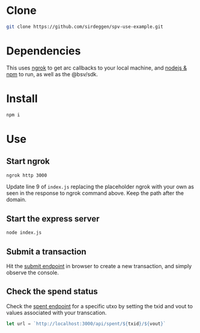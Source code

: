 # Clone

```bash
git clone https://github.com/sirdeggen/spv-use-example.git
```

# Dependencies
This uses [ngrok](https://ngrok.com/) to get arc callbacks to your local machine, and [nodejs & npm](https://nodejs.org) to run, as well as the @bsv/sdk.

# Install
```bash
npm i
```

# Use

## Start ngrok
```bash
ngrok http 3000
```

Update line 9 of `index.js` replacing the placeholder ngrok with your own as seen in the response to ngrok command above. Keep the path after the domain.

## Start the express server

```bash
node index.js
```

## Submit a transaction
Hit the [submit endpoint](http://localhost:3000/api/submit) in browser to create a new transaction, and simply observe the console.

## Check the spend status
Check the [spent endpoint](http://localhost:3000/api/spent/6dcefc8cfd7f908021c3a15892c2a7e27d10fe89dba3a681fe6cfd95c7708d8c/0) for a specific utxo by setting the txid and vout to values associated with your transcation.

```javascript
let url = `http://localhost:3000/api/spent/${txid}/${vout}`
```